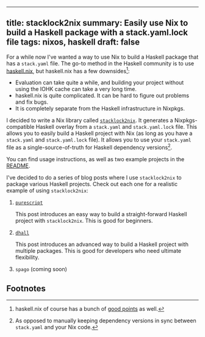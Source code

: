 ------------------------------------------------------
title: stacklock2nix
summary: Easily use Nix to build a Haskell package with a stack.yaml.lock file
tags: nixos, haskell
draft: false
------------------------------------------------------

For a while now I've wanted a way to use Nix to build a Haskell package
that has a `stack.yaml` file.  The go-to method in the Haskell community is to
use [haskell.nix](https://github.com/input-output-hk/haskell.nix), but
haskell.nix has a few downsides[^1]:

-   Evaluation can take quite a while, and building your project without using
    the IOHK cache can take a very long time.
-   haskell.nix is quite complicated.  It can be hard to figure out problems
    and fix bugs.
-   It is completely separate from the Haskell infrastructure in Nixpkgs.

I decided to write a Nix library called
[`stacklock2nix`](https://github.com/cdepillabout/stacklock2nix).  It generates
a Nixpkgs-compatible Haskell overlay from a `stack.yaml` and `stack.yaml.lock`
file.  This allows you to easily build a Haskell project with Nix (as long as
you have a `stack.yaml` and `stack.yaml.lock` file).  It allows you to use
your `stack.yaml` file as a single-source-of-truth for Haskell dependency versions[^2].

You can find usage instructions, as well as two example projects in the
[README](https://github.com/cdepillabout/stacklock2nix#readme).

I've decided to do a series of blog posts where I use `stacklock2nix` to package
various Haskell projects.  Check out each one for a realistic example of using
`stacklock2nix`:

1. [`purescript`](./2022-12-16-building-purescript-with-stacklock2nix)

    This post introduces an easy way to build a straight-forward Haskell
    project with `stacklock2nix`.  This is good for beginners.

2. [`dhall`](./2022-12-20-building-dhall-with-stacklock2nix)

    This post introduces an advanced way to build a Haskell project with
    multiple packages.  This is good for developers who need ultimate
    flexibility.

3. `spago` (coming soon)


## Footnotes

[^1]: haskell.nix of course has a bunch of
    [good points](https://github.com/cdepillabout/stacklock2nix#stacklock2nix-vs-haskellnix) as well.

[^2]: As opposed to manually keeping dependency versions in sync between
    `stack.yaml` and your Nix code.

